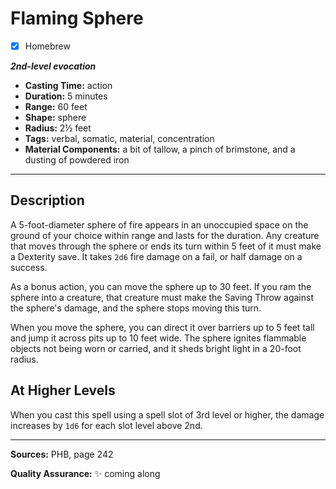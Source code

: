 # Flaming Sphere
- [x] Homebrew

***2nd-level evocation***
- **Casting Time:** action
- **Duration:** 5 minutes
- **Range:** 60 feet
- **Shape:** sphere
- **Radius:** 2½ feet
- **Tags:** verbal, somatic, material, concentration
- **Material Components:** a bit of tallow, a pinch of brimstone, and a dusting of powdered iron

---

## Description
A 5-foot-diameter sphere of fire appears in an unoccupied space on the ground of your choice within range and lasts for the duration.
Any creature that moves through the sphere or ends its turn within 5 feet of it must make a Dexterity save.
It takes `2d6` fire damage on a fail, or half damage on a success.

As a bonus action, you can move the sphere up to 30 feet.
If you ram the sphere into a creature, that creature must make the Saving Throw against the sphere's damage, and the sphere stops moving this turn.

When you move the sphere, you can direct it over barriers up to 5 feet tall and jump it across pits up to 10 feet wide.
The sphere ignites flammable objects not being worn or carried, and it sheds bright light in a 20-foot radius.

## At Higher Levels
When you cast this spell using a spell slot of 3rd level or higher, the damage increases by `1d6` for each slot level above 2nd.

---

**Sources:** PHB, page 242

**Quality Assurance:** :sparkles: coming along
